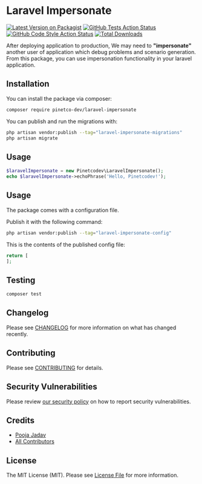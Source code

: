 # Laravel Impersonate

[![Latest Version on Packagist](https://img.shields.io/packagist/v/pinetco-dev/laravel-impersonate.svg?style=flat-square)](https://packagist.org/packages/pinetco-dev/laravel-impersonate)
[![GitHub Tests Action Status](https://img.shields.io/github/workflow/status/pinetco-dev/laravel-impersonate/run-tests?label=tests)](https://github.com/pinetco-dev/laravel-impersonate/actions?query=workflow%3Arun-tests+branch%3Amain)
[![GitHub Code Style Action Status](https://img.shields.io/github/workflow/status/pinetco-dev/laravel-impersonate/Fix%20PHP%20code%20style%20issues?label=code%20style)](https://github.com/pinetco-dev/laravel-impersonate/actions?query=workflow%3A"Fix+PHP+code+style+issues"+branch%3Amain)
[![Total Downloads](https://img.shields.io/packagist/dt/pinetco-dev/laravel-impersonate.svg?style=flat-square)](https://packagist.org/packages/pinetco-dev/laravel-impersonate)

After deploying application to production, We may need to **"impersonate"** another user of application which debug problems and scenario generation. From this package, you can use impersonation functionality in your laravel application.

## Installation

You can install the package via composer:

```bash
composer require pinetco-dev/laravel-impersonate
```

You can publish and run the migrations with:

```bash
php artisan vendor:publish --tag="laravel-impersonate-migrations"
php artisan migrate
```

## Usage

```php
$laravelImpersonate = new Pinetcodev\LaravelImpersonate();
echo $laravelImpersonate->echoPhrase('Hello, Pinetcodev!');
```

## Usage
The package comes with a configuration file.

Publish it with the following command:

```bash
php artisan vendor:publish --tag="laravel-impersonate-config"
```

This is the contents of the published config file:

```php
return [
];
```

## Testing

```bash
composer test
```

## Changelog

Please see [CHANGELOG](CHANGELOG.md) for more information on what has changed recently.

## Contributing

Please see [CONTRIBUTING](CONTRIBUTING.md) for details.

## Security Vulnerabilities

Please review [our security policy](../../security/policy) on how to report security vulnerabilities.

## Credits

- [Pooja Jadav](https://github.com/pinetco-dev)
- [All Contributors](../../contributors)

## License

The MIT License (MIT). Please see [License File](LICENSE.md) for more information.

